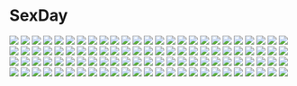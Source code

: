 # SexDay
![](https://konachan.com/image/a4ca3697a46273c403b3a309b5d3e226/Konachan.com%20-%20196725%20aqua_eyes%20aqua_hair%20crown%20flowers%20hatsune_miku%20japanese_clothes%20kimono%20kyod%2B%20leaves%20long_hair%20petals%20signed%20tiara%20torii%20twintails%20vocaloid.jpg)
![](https://konachan.com/image/f9a6933c99ac0a0a7c197b806282db1a/Konachan.com%20-%2024733%20purple%20tagme%20tinkle%20wings.jpg)
![](https://konachan.com/image/3414a9f7077b32fe374a4e2085fbc768/Konachan.com%20-%20262341%202girls%20aqua_eyes%20breasts%20cape%20clouds%20dark_skin%20flowers%20gloves%20headband%20long_hair%20navel%20original%20petals%20sky%20spear%20sword%20tears%20water%20watermark%20weapon.jpg)
![](https://konachan.com/image/186bcfb92f7e360a404d8c301e3c3d5b/Konachan.com%20-%20206845%20breasts%20cherry_blossoms%20choker%20cleavage%20dead_or_alive%20flowers%20japanese_clothes%20kasumi%20long_hair%20petals%20red_eyes%20sasaoka_gungu%20thighhighs%20tree.jpg)
![](https://konachan.com/jpeg/c6e6f6d8e11843635d6034550c99411a/Konachan.com%20-%20263084%20brown_eyes%20brown_hair%20cherry_blossoms%20flowers%20long_hair%20mintchoco%20original%20school_uniform%20twintails.jpg)
![](https://konachan.com/jpeg/a86d4e547bdfbfa34d408d5f5cdbef8c/Konachan.com%20-%20194612%205_nenme_no_houkago%20black_hair%20braids%20dress%20flowers%20hat%20kantoku%20long_hair%20miyaguchi_hiromi%20original%20scan%20summer_dress%20sunflower.jpg)
![](https://konachan.com/image/f31c1e969ccfe9fdf7df2eefa3fd14b9/Konachan.com%20-%2033115%20vampire_hunter_d.jpg)
![](https://konachan.com/image/fc0e5020e9252406dce51332204e60df/Konachan.com%20-%2035454%20tamaki_fuyu.jpg)
![](https://konachan.com/image/f14feb6a821ffe492e297ad9a1d01ef5/Konachan.com%20-%20239379%20blush%20breast_grab%20breasts%20censored%20gray_hair%20long_hair%20navel%20nipples%20nude%20original%20penis%20pink_eyes%20pussy%20pussy_juice%20sex%20spread_legs%20wet%20zuizhong.jpg)
![](https://konachan.com/image/d3cd6f0d7f7cbdabe5919363979f5823/Konachan.com%20-%20295990%20888myrrh888%20akagi_%28kancolle%29%20anthropomorphism%20blush%20brown_eyes%20brown_hair%20japanese_clothes%20long_hair%20spread_legs%20thighhighs%20twintails%20white.jpg)
![](https://konachan.com/jpeg/3aea0131ea87930097006355ab2391ee/Konachan.com%20-%20303862%20anthropomorphism%20ass%20atlanta_%28kancolle%29%20blue_eyes%20blush%20bra%20breasts%20brown_hair%20kantai_collection%20no_bra%20twintails%20underwear%20yui_%28seiga%29.jpg)
![](https://konachan.com/jpeg/4d84ee117bc5dc666a6924ece4934894/Konachan.com%20-%2060143%20black%20blonde_hair%20gun%20kagamine_rin%20porurin%20short_hair%20vocaloid%20weapon.jpg)
![](https://konachan.com/image/212f42a2de4ca7b254ba9d05b86650cb/Konachan.com%20-%2056047%20brown_eyes%20logo%20purple_hair%20school_swimsuit%20swimsuit%20tamaki%20to_heart_2_another_days.jpg)
![](https://konachan.com/image/0843e6e4f27d5209abc2a78e0fa4fcee/Konachan.com%20-%20288198%20aliasing%20aqua_eyes%20aqua_hair%20flowers%20hatsune_miku%20jpeg_artifacts%20long_hair%20petals%20q-chiang%20stairs%20thighhighs%20tree%20twintails%20umbrella%20vocaloid%20yukata.jpg)
![](https://konachan.com/jpeg/f27fafdf4a035e84edaaf4bffe3b7d14/Konachan.com%20-%20210172%20black_hair%20blush%20boots%20gray%20long_hair%20mudou_eichi%20phone%20purple_eyes%20scarf%20skirt%20snow%20socks%20winter.jpg)
![](https://konachan.com/image/534e779bfd39df98629a14eba33d3bcd/Konachan.com%20-%20115923%20black_hair%20breasts%20game_cg%20long_hair%20nipples%20panties%20rajyo_setsura%20rasetsu%20topless%20underwear.jpg)
![](https://konachan.com/image/1296570d5495a72e498ca2b5522dd169/Konachan.com%20-%20193600%20akemi_homura%20akuma_homura%20black_hair%20braids%20glasses%20headband%20kaname_madoka%20long_hair%20pink_hair%20ribbons%20short_hair%20sleeping%20twintails%20yamada_ako.jpg)
![](https://konachan.com/image/626f91b9fa56febf6d02db923eb944ba/Konachan.com%20-%20266268%202girls%20aliasing%20blue_eyes%20kneehighs%20long_hair%20nipples%20no_bra%20original%20panties%20pink_eyes%20ponytail%20skirt%20thighhighs%20tie%20underwear%20wet%20wristwear.jpg)
![](https://konachan.com/image/922655eb1b88636a07d8b310e54a80ef/Konachan.com%20-%2074845%20angel_beats%21%20aqua_eyes%20blush%20gun%20hat%20nakamura_yuri%20purple_hair%20school_uniform%20tachibana_kanade%20weapon%20white_hair%20yellow_eyes.jpg)
![](https://konachan.com/image/c59cd35325273b0705e530b504e1bd3c/Konachan.com%20-%2026230%20flcl%20guitar%20instrument%20nandaba_naota%20rainbow.jpeg)
![](https://konachan.com/jpeg/d605793e233ce7762d1de964c325e208/Konachan.com%20-%20221536%20elbow_gloves%20flowers%20gloves%20green%20green_eyes%20green_hair%20gumi%20kunimura_hakushi%20short_hair%20tears%20vocaloid%20waifu2x.jpg)
![](https://konachan.com/jpeg/2299712cb1a62d232cbab76a400e2027/Konachan.com%20-%20203372%20bed%20bikini%20blonde_hair%20blush%20bra%20brown_eyes%20cosmic_break%20dress%20long_hair%20original%20panties%20purple_eyes%20swimsuit%20tagme%20tiffy%20underwear%20white_hair%20yuri.jpg)
![](https://konachan.com/jpeg/bec0f079a9cbc28448cd400de691f755/Konachan.com%20-%20188298%20atelier_shallie%3Aalchemists_of_the_dusk_sea%20game_cg%20shallotte_elminus%20wilbell_voll_erslied.jpg)
![](https://konachan.com/image/1dc65c75371752677b2eb446c4141914/Konachan.com%20-%20141720%20altus%20bodysuit%20group%20jpeg_artifacts%20kodama_yuuki%20motorcycle%20shin_megami_tensei%20skintight%20sunglasses%20weapon.jpg)
![](https://konachan.com/image/77b80a5d44655bfdaae1c8a64e153b61/Konachan.com%20-%20242401%20animal%20blue_eyes%20blue_hair%20bob_%28biyonbiyon%29%20building%20cat%20clouds%20sangatsu_no_phantasia%20scenic%20school_uniform%20skirt%20tree.jpg)
![](https://konachan.com/jpeg/995ef4dec9a508e3d066396dd0d8474b/Konachan.com%20-%20274139%202girls%20ass%20blush%20breasts%20fingering%20grass%20long_hair%20nipples%20no_bra%20nopan%20pink_hair%20pussy%20tail%20thighhighs%20tie%20uncensored%20wanaca%20water%20wet%20yuri.jpg)
![](https://konachan.com/jpeg/7b6b9b2d96d0bd173d05adb9b9cab213/Konachan.com%20-%20264983%20barefoot%20bra%20breasts%20cleavage%20gochuumon_wa_usagi_desu_ka%3F%20long_hair%20mottsun%20navel%20panties%20ponytail%20purple_eyes%20purple_hair%20tedeza_rize%20underwear.jpg)
![](https://konachan.com/jpeg/5666ec9b49db24fb96d0d89f113b3b4f/Konachan.com%20-%20197652%20anthropomorphism%20bismarck_%28kancolle%29%20blush%20kantai_collection%20panties%20peko%20snow%20thighhighs%20underwear%20z3_max_schultz_%28kancolle%29.jpg)
![](https://konachan.com/image/5bd67430f40014a0426045fff2b580a5/Konachan.com%20-%20108321%20blonde_hair%20gray_eyes%20kagamine_rin%20long_hair%20vocaloid.jpg)
![](https://konachan.com/jpeg/e91ca3a4ebb2ed751c86f39b85350bfb/Konachan.com%20-%20264318%20breasts%20cleavage%20coulomb_%28crash_fever%29%20crash_fever%20garter_belt%20long_hair%20necklace%20purple_eyes%20tagme_%28artist%29%20twintails%20white_hair.jpg)
![](https://konachan.com/image/e34b990e10d2235919af6c70ce4817d4/Konachan.com%20-%2014211%20tokyo_godfathers.jpg)
![](https://konachan.com/image/ee8a5143a526891837b539715b689b10/Konachan.com%20-%20299380%20anthropomorphism%20aqua_eyes%20ass%20azur_lane%20brown_hair%20cameltoe%20cyan%20long_hair%20long_island_%28azur_lane%29%20panties%20signed%20tears%20torimaru%20underwear.jpg)
![](https://konachan.com/jpeg/f77e0338845c831e6606d17d5291290f/Konachan.com%20-%20304653%20animal%20animal_ears%20bird%20blonde_hair%20bloomers%20blush%20bow%20camomi%20headband%20long_hair%20original%20rabbit%20umbrella%20watermark.jpg)
![](https://konachan.com/image/f35b7d0e78cd4748c55b098e7dea4cbd/Konachan.com%20-%20195483%20breasts%20brown_hair%20headband%20long_hair%20navel%20nipples%20no_bra%20panties%20pussy_juice%20see_through%20thighhighs%20topless%20underwear%20wink%20yellow_eyes%20zzldango.jpg)
![](https://konachan.com/jpeg/5368f8cfd8433af18f3dd9f03e05d146/Konachan.com%20-%20229120%20ameto_yuki%20game_cg%20haru_%28karenai_sekai_to_owaru_hana%29%20karenai_sekai_to_owaru_hana%20sweet%26tea.jpg)
![](https://konachan.com/image/7e6b4f17c670755e6f9e260843b2bcb5/Konachan.com%20-%20213707%20blue%20bou_nin%20original%20polychromatic%20scenic.jpg)
![](https://konachan.com/jpeg/4e7a08f5ced4db019ffd0ce65b0de8e0/Konachan.com%20-%20161413%20bike_shorts%20black_lilith%20blue_eyes%20breasts%20cameltoe%20erect_nipples%20game_cg%20kanamari_kanata%20nipples%20sasayuki%20short_hair%20shorts%20spread_legs.jpg)
![](https://konachan.com/image/c2979f18ceeba889685aef4b89b421ce/Konachan.com%20-%2067275%20ayasaki_hayate%20hayate_no_gotoku%20loli%20male%20tennos_athena.jpg)
![](https://konachan.com/image/b3646f845a3654b6ce591452e8e12a08/Konachan.com%20-%2093171%20aqua_eyes%20aqua_hair%20bondage%20hatsune_miku%20long_hair%20murakami_suigun%20panties%20striped_panties%20thighhighs%20twintails%20underwear%20vocaloid%20zettai_ryouiki.jpg)
![](https://konachan.com/jpeg/f24f1e51e774325e221dca371c5559eb/Konachan.com%20-%20147704%20gongster%20maid%20ribbons%20thighhighs.jpg)
![](https://konachan.com/image/fd190cb33a28440788ea841940c2bbf6/Konachan.com%20-%20212445%20black_eyes%20black_hair%20breasts%20cleavage%20long_hair%20okuto%20original.jpg)
![](https://konachan.com/jpeg/54d30c36c21b4074eea86b3560db0ec6/Konachan.com%20-%20255938%20bow%20cherry_blossoms%20flowers%20gradient%20green_eyes%20ideolo%20japanese_clothes%20konpaku_youmu%20myon%20red%20short_hair%20sword%20touhou%20tree%20weapon%20white_hair.jpg)
![](https://konachan.com/image/250aaf1279b2638b383d45d08dc3d4d4/Konachan.com%20-%20193654%20black_hair%20blush%20christmas%20long_hair%20navel%20noire%20padocchi_%28kurokitsune%29%20panties%20red_eyes%20santa_costume%20twintails%20underboob%20underwear.jpg)
![](https://konachan.com/jpeg/f6f82c393a1de4839b0a16a0ac9abcbb/Konachan.com%20-%20185132%20anus%20armor%20black_hair%20breasts%20game_cg%20nipples%20open_shirt%20pussy%20red_eyes%20spread_legs%20tanegashima_wakasa%20thighhighs%20uncensored%20yuuki_hagure.jpg)
![](https://konachan.com/image/8d2ce1ab75a8b2a180f2749bb6602a2a/Konachan.com%20-%20144406%20armor%20beach%20blue_hair%20clouds%20cowgirl%20fire%20food%20group%20gun%20hat%20headband%20ikamusume%20nosebleed%20parody%20ponytail%20red_eyes%20sword%20tentacles%20water%20weapon.jpg)
![](https://konachan.com/image/02056192448f33abd3355e2d64f64cb8/Konachan.com%20-%20122730%20black_rock_shooter%20kuroi_mato%20retsuna.jpg)
![](https://konachan.com/image/4e8ed583a750672c9266a3ea67fdc9c9/Konachan.com%20-%20178257%20city%20clouds%20kaname_madoka%20mahou_shoujo_madoka_magica%20pink_hair%20red_eyes%20sakuraba_yuuki%20short_hair%20skirt%20sky%20tears.jpg)
![](https://konachan.com/jpeg/bb1c087bb48e6fe91ff0fad2d401ea74/Konachan.com%20-%20264963%20aiba_asagi%20blonde_hair%20blush%20censored%20close%20long_hair%20mokke_%28artist%29%20penis%20pink_eyes%20ponytail%20strike_the_blood%20white.jpg)
![](https://konachan.com/image/78efddd3c5f8821803a21bbb011a1885/Konachan.com%20-%20161391%20blonde_hair%20blue_eyes%20blue_hair%20bow%20exit_tunes%20hatsune_miku%20instrument%20kagamine_len%20kagamine_rin%20male%20nagimiso%20vocaloid.jpg)
![](https://konachan.com/image/1c8d8329868fc081e8e8e0e98f321ad1/Konachan.com%20-%20205913%20ass%20bikini%20blush%20ek_masato%20jpeg_artifacts%20long_hair%20love_live%21_school_idol_project%20swimsuit%20twintails%20water%20wet%20yazawa_nico.jpg)
![](https://konachan.com/image/0994cf415c37f1e95c0e0a804312efe8/Konachan.com%20-%20195597%20black_hair%20blue_eyes%20brown_hair%20edogawakid%20gokou_ruri%20katou_megumi%20long_hair%20panties%20school_uniform%20short_hair%20underwear%20undressing.jpg)
![](https://konachan.com/jpeg/4ca8b80c562832830b95b64cdcd2c6cc/Konachan.com%20-%20223652%20kneehighs%20navel%20original%20quuni%20school_uniform%20skirt.jpg)
![](https://konachan.com/image/10314ae963a211f4f731f7ae6fd6597d/Konachan.com%20-%20252842%20blonde_hair%20demon%20fate_grand_order%20fate_%28series%29%20gudon_%28iukhzl%29%20horns%20ibaraki_douji_%28fate%29%20japanese_clothes%20long_hair%20tattoo%20weapon%20yellow_eyes.jpg)
![](https://konachan.com/image/8454edea01ab5c6082bc4fbb3b2c51c0/Konachan.com%20-%2026062%20hunter_x_hunter%20killua_zaoldyeck%20kurapica%20shounen_ai.jpg)
![](https://konachan.com/image/275bf1a7cbb6f66887e342e29bc70fdd/Konachan.com%20-%20170752%20clouds%20green_hair%20hatsune_miku%20japanese_clothes%20kimono%20koto_mutsu%20long_hair%20reflection%20sky%20sunset%20twintails%20vocaloid%20water.jpg)
![](https://konachan.com/jpeg/2c8b1a16162bd2f91ebf539f818f788a/Konachan.com%20-%20228345%20akata_itsuki%20aqua_eyes%20barefoot%20bikini%20breasts%20brown_hair%20cleavage%20game_cg%20kokoro_rista%21%20long_hair%20male%20mercedes_japon_ure%C3%B1a%20swimsuit%20water.jpg)
![](https://konachan.com/image/b43ce4bbb350125c3068dcf93d0830d8/Konachan.com%20-%20189266%20blue_eyes%20bra%20brown_hair%20futsuu_no_joshikousei_ga_locodol_yattemita%20navel%20panties%20undershaft%20underwear%20undressing%20usami_nanako.jpg)
![](https://konachan.com/jpeg/ffd06296cd4d56677f5dcb4d735046df/Konachan.com%20-%20204518%20bikini%20kuusen_madoushi_kouhosei_no_kyoukan%20long_hair%20megami%20misora_whitale%20ogawa_akane%20red_eyes%20red_hair%20scan%20swimsuit%20underboob%20wet.jpg)
![](https://konachan.com/jpeg/2a121b11583aec1205ad4875618d0b43/Konachan.com%20-%20290658%20ass%20bandage%20black_hair%20blue_eyes%20blush%20bodysuit%20elma_%28maidragon%29%20food%20horns%20japanese_clothes%20kimono%20kneehighs%20kuroonehalf%20tail%20taiyaki%20watermark.jpg)
![](https://konachan.com/image/532c3a532a2cd75d468247396850d989/Konachan.com%20-%20206234%20ass%20black_hair%20blonde_hair%20endou_okito%20glasses%20headphones%20nipples%20nude%20panties%20sex%20tagme%20underwear%20undressing%20yuri.jpg)
![](https://konachan.com/jpeg/5eaacc20b3ac46e283b4d6dd2b5111f3/Konachan.com%20-%20113672%20breasts%20game_cg%20green_eyes%20long_hair%20nipples%20nonami_honoka%20pink_hair%20renai_kateikyoushi_rurumi_coordinate%20riffraff%20sex%20suzui_narumi%20swimsuit%20wet.jpg)
![](https://konachan.com/jpeg/c5fd65a3c52bfa31a1d14410e76555eb/Konachan.com%20-%20254270%20animal_ears%20aqua_hair%20ass%20clouds%20game_cg%20gloves%20granblue_mahjong%20long_hair%20panties%20sideboob%20sky%20splush_wave%20tagme_%28artist%29%20thighhighs%20underwear.jpg)
![](https://konachan.com/jpeg/753ab37db78cc7854504b89cbb6b8184/Konachan.com%20-%20300007%202girls%20aqua_eyes%20blush%20bra%20braids%20breasts%20cameltoe%20cleavage%20dressing%20ezoshika%20headband%20long_hair%20navel%20panties%20ponytail%20scan%20skirt%20underwear.jpg)
![](https://konachan.com/image/becfdd2bdedd6a552582144975aa5dc3/Konachan.com%20-%20104659%20black_rock_shooter%20edenfox%20feathers%20gloves%20headphones%20kuroi_mato%20long_hair%20sword%20twintails%20water%20weapon.jpg)
![](https://konachan.com/image/c4ff3f85ec1d37e9d7d08b8b18817ad8/Konachan.com%20-%20100455%20bow%20hakurei_reimu%20japanese_clothes%20miko%20nekoman_%28nukomann%29%20petals%20red_eyes%20shrine%20sideboob%20touhou.jpg)
![](https://konachan.com/image/21cda1332c0750a4b6d0c61a0bc9c8a3/Konachan.com%20-%20188927%20animal%20bird%20building%20city%20clouds%20niko_p%20nobody%20original%20scenic%20signed%20sky.jpg)
![](https://konachan.com/jpeg/e5fdf31a4d2c97c68cbf416378a89737/Konachan.com%20-%20109337%20black_hair%20blush%20brown_eyes%20clouds%20long_hair%20natsu_natsuna_%28imomu%29%20ponytail%20popsicle%20sky%20tagme.jpg)
![](https://konachan.com/jpeg/ecbd427a37a59b4c8b6e4491ae2e2491/Konachan.com%20-%20211384%20blush%20brown_eyes%20brown_hair%20game_cg%20houjou_akito%20houjou_mirika%20long_hair%20male%20purple_eyes%20short_hair%20touhikou_game%20yasuyuki.jpg)
![](https://konachan.com/image/37bddccdeb88f1f18c759e6557fe1b72/Konachan.com%20-%2025169%20black_hair%20ichigo_100%20school_uniform%20toujou_aya.jpg)
![](https://konachan.com/jpeg/097d04ff8332a6c1dd0c295b4be4459d/Konachan.com%20-%20164353%20bikini%20fuyuno_haruaki%20glasses%20gloves%20makinami_mari_illustrious%20neon_genesis_evangelion%20swimsuit.jpg)
![](https://konachan.com/image/19fbcf806c452901944c1f3d19c856ee/Konachan.com%20-%2032609%20animal_ears%20catgirl%20cyan%20tagme.jpg)
![](https://konachan.com/jpeg/74902bab458f3e9df7ab7178cd860250/Konachan.com%20-%20266097%20beach%20bicycle%20black_hair%20blush%20brown_eyes%20brown_hair%20clouds%20karakai_jouzu_no_takagi-san%20loli%20long_hair%20male%20short_hair%20skirt%20takagi-san%20turu%20water.jpg)
![](https://konachan.com/jpeg/4d77563c719aaa383b96392aef7cb546/Konachan.com%20-%20289283%20armor%20blue_eyes%20breasts%20cleavage%20hyperdimension_neptunia%20long_hair%20neptune%20purple_hair%20purple_heart%20sword%20thighhighs%20tsunako%20weapon%20wings.jpg)
![](https://konachan.com/jpeg/25fbaa2c44a271883d4a5f6f592b2017/Konachan.com%20-%20189570%20animal%20aqua_eyes%20aqua_hair%20bird%20building%20city%20clouds%20feathers%20hatsune_miku%20long_hair%20nanahime_%28aoi%29%20robot%20skirt%20thighhighs%20twintails%20vocaloid.jpg)
![](https://konachan.com/image/87870aa50573a3e02676ed65c25fa8b5/Konachan.com%20-%2090282%20black_rock_shooter%20chain%20gun%20kuroi_mato%20weapon.jpg)
![](https://konachan.com/image/50bfb4e06a20bcb75ac38a77ec565e35/Konachan.com%20-%2051076%20jpeg_artifacts%20k-on%21%20kotobuki_tsumugi%20manabe_nodoka%20tagme%20tagme_%28artist%29%20tainaka_ritsu%20yamanaka_sawako.jpg)
![](https://konachan.com/image/a27029a39aa293e982c7394ad0c43dc8/Konachan.com%20-%20260877%20aqua_eyes%20ass%20bikini%20breasts%20close%20erect_nipples%20jpeg_artifacts%20navel%20original%20purple_hair%20pussy%20short_hair%20swimsuit%20v-mag%20water.jpg)
![](https://konachan.com/jpeg/2c5a333eaaeed0072bcf52482b989283/Konachan.com%20-%20118060%20censored%20footjob%20game_cg%20hayami_mai%20headband%20lunaris_filia%20mikagami_mamizu%20panties%20penis%20red_hair%20short_hair%20thighhighs%20underwear%20whirlpool.jpg)
![](https://konachan.com/image/11357905d6f36e7c500a9352fe0a141a/Konachan.com%20-%2066689%20suzumiya_haruhi%20suzumiya_haruhi_no_yuutsu.jpg)
![](https://konachan.com/jpeg/20d84063347832cb00817cdeac6ccf94/Konachan.com%20-%20130103%20blush%20bra%20brown_hair%20game_cg%20hatsuyuki_sakura%20kozakai_aya%20open_shirt%20saga_planets%20school_uniform%20toranosuke%20underwear.jpg)
![](https://konachan.com/jpeg/5f940936c8b8deee33cf9099763ee4e0/Konachan.com%20-%20242980%20animal_ears%20aqua_eyes%20ass%20barefoot%20blush%20breasts%20brown_hair%20cameltoe%20doggirl%20shiokazunoko%20short_hair%20swimsuit%20tail%20watanabe_you%20wet.jpg)
![](https://konachan.com/jpeg/9baf700b2e625cfd6e928e6d00e53af8/Konachan.com%20-%20207076%20aegis%20arisato_minato%20blonde_hair%20blue_hair%20chain%20headphones%20male%20persona%20persona_3%20robot%20saberiii%20short_hair%20thanatos.jpg)
![](https://konachan.com/image/494f93e1a905ddd6804656203935b6eb/Konachan.com%20-%2078702%20hinamori_amu%20hoshina_utau%20pink_hair%20shugo_chara%20yellow_eyes.jpg)
![](https://konachan.com/image/9bce1721f12a7c957ae0b8dc2e6959e6/Konachan.com%20-%2091240%20border_break%20zoom_layer.jpg)
![](https://konachan.com/image/37e9e168f58559451b23bce9619bff16/Konachan.com%20-%2037216%20bikini%20black_eyes%20black_hair%20breasts%20cleavage%20glasses%20maid%20swimsuit%20tagme%20taka_tony%20thighhighs.jpg)
![](https://konachan.com/image/a000d61afa45bc0822d9574c38d93b66/Konachan.com%20-%2059081%20hatsune_miku%20maid%20tetsuo%20vocaloid%20white.jpg)
![](https://konachan.com/image/89ad09bffa95a5d15ac7dcdb9d0dc86b/Konachan.com%20-%2068722%20baka_to_test_to_shoukanjuu%20blush%20kinoshita_hideyoshi%20male%20trap%20tsuchiya_kouta%20valentine%20yoshii_akihisa.jpg)
![](https://konachan.com/image/07e7395d979fc9eedc9a3d89c0f2ba83/Konachan.com%20-%2014587%20anthropomorphism%20me%20os-tan%20windows.jpg)
![](https://konachan.com/jpeg/25085be1b38ebc8d15d211d25929d547/Konachan.com%20-%20176008%20bow%20chiisana_kanojo_no_sayokyoku%20feng%20food%20game_cg%20green_eyes%20headband%20hellrun%20long_hair%20moriya_mizuka%20orange_hair%20thighhighs%20uniform.jpg)
![](https://konachan.com/image/cffec518f133f3ac76700d5da4d264a6/Konachan.com%20-%2018967%20ayanami_rei%20kawarajima_koh%20neon_genesis_evangelion%20soryu_asuka_langley.jpg)
![](https://konachan.com/jpeg/8bb0d51b3b13b2382d076fcaf69cfa41/Konachan.com%20-%2088724%20blush%20breasts%20brown_hair%20cameltoe%20game_cg%20kiss_x_demon_lord_x_darjeeling%20marmalade%20mikeou%20nanase_yuuna%20nipples%20panties%20underwear.jpg)
![](https://konachan.com/jpeg/b4715af7a84ab20021e54920183a357c/Konachan.com%20-%20239484%20breasts%20building%20city%20daro_%28645046276%29%20dress%20elbow_gloves%20gloves%20long_hair%20night%20pointed_ears.jpg)
![](https://konachan.com/image/13d8c55513d687af46354f38ee3c71d7/Konachan.com%20-%2027854%20koiwai_yotsuba%20male%20tagme_%28character%29%20yotsubato%21.jpg)
![](https://konachan.com/image/737518b6e55bfab775bbce5bf26c868a/Konachan.com%20-%2063137%20tagme.jpg)
![](https://konachan.com/image/db0a51bf9462ccaf404ad57d614dfb77/Konachan.com%20-%20109325%202girls%20blush%20bou_nin%20brown_eyes%20brown_hair%20close%20necklace%20original%20ponytail%20white%20white_hair.jpg)
![](https://konachan.com/jpeg/46d5c35f04115d4de621e56e189a6712/Konachan.com%20-%20182262%20august%20bekkankou%20bow%20daitoshokan_no_hitsujikai%20game_cg%20kneehighs%20long_hair%20panties%20school_uniform%20underwear.jpg)
![](https://konachan.com/jpeg/67d486eb1bf90b18165773e89302d1e2/Konachan.com%20-%20273510%20apple%20apron%20bed%20candy%20cape%20catgirl%20cosplay%20dress%20food%20fruit%20gloves%20headdress%20hoodie%20loli%20long_hair%20pocky%20ponytail%20shorts%20sleeping%20socks%20tail%20tie%20white.jpg)
![](https://konachan.com/jpeg/b1f590e17339d10d19a94dc4d9acb3d1/Konachan.com%20-%20175806%20ayame_no_machi_to_ohimesama%20black_eyes%20black_hair%20blonde_hair%20game_cg%20kazuharu_kina%20long_hair%20more_%28company%29%20naruko_ran%20school_uniform.jpg)
![](https://konachan.com/image/ea1ba14276fc5f14ff1e0c57d8e0fefe/Konachan.com%20-%20103359%202girls%20ah-negitorow%20blue_eyes%20bow%20cherry_blossoms%20flowers%20katana%20konpaku_youmu%20miyako_yoshika%20myon%20sword%20touhou%20weapon.jpg)
![](https://konachan.com/image/38451519b7059561ad28809cfcb6f359/Konachan.com%20-%2082013%20black_hair%20blue_eyes%20car%20dark%20original%20soejima_shigenori.jpg)
